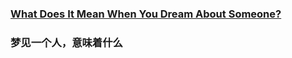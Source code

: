 ### [What Does It Mean When You Dream About Someone?](https://web.shanbay.com/reading/web-news/articles/blwsex)
### 梦见一个人，意味着什么

